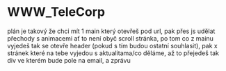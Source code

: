 # WWW_TeleCorp

plán je takový že chci mít 1 main který otevřeš pod url, pak přes js udělat přechody s animacemi ať to není obyč scroll stránka, po tom co z mainu vyjedeš tak se otevře header (pokud s tím budou ostatní souhlasit), pak x stránek které na tebe vyjedou s aktualitama/co děláme, až to přejedeš tak div ve kterém bude pole na email, a zprávu
